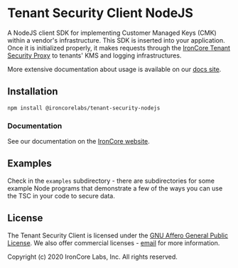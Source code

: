 # Tenant Security Client NodeJS

A NodeJS client SDK for implementing Customer Managed Keys (CMK) within a vendor's infrastructure.
This SDK is inserted into your application. Once it is initialized properly, it makes requests through the
[IronCore Tenant Security Proxy](https://gcr.io/ironcore-images/tenant-security-proxy) to tenants' KMS and logging infrastructures.


More extensive documentation about usage is available on our [docs site](https://ironcorelabs.com/docs/saas-shield/tenant-security-client/overview/).

## Installation

```
npm install @ironcorelabs/tenant-security-nodejs
```

### Documentation

See our documentation on the [IronCore website](http://ironcorelabs.com/docs/saas-shield/tenant-security-client/node-sdk/).

## Examples

Check in the `examples` subdirectory - there are subdirectories for some example Node programs that demonstrate a few of the ways you can use the TSC in your code to secure data.

## License

The Tenant Security Client is licensed under the [GNU Affero General Public License](https://github.com/IronCoreLabs/ironoxide/blob/master/LICENSE). We also offer commercial licenses - [email](mailto:info@ironcorelabs.com) for more information.

Copyright (c) 2020 IronCore Labs, Inc. All rights reserved.
